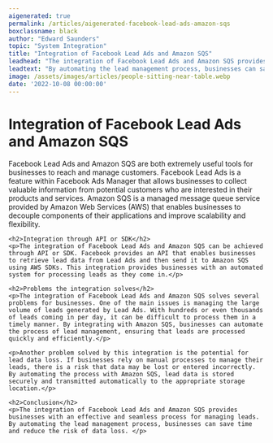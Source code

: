 ```yaml
---
aigenerated: true
permalink: /articles/aigenerated-facebook-lead-ads-amazon-sqs
boxclassname: black
author: "Edward Saunders"
topic: "System Integration"
title: "Integration of Facebook Lead Ads and Amazon SQS"
leadhead: "The integration of Facebook Lead Ads and Amazon SQS provides businesses with an effective and seamless process for managing leads"
leadtext: "By automating the lead management process, businesses can save time and reduce the risk of data loss."
image: /assets/images/articles/people-sitting-near-table.webp
date: '2022-10-08 00:00:00'
---
```

<div class="arttext">	<h1>Integration of Facebook Lead Ads and Amazon SQS</h1>
	<p>Facebook Lead Ads and Amazon SQS are both extremely useful tools for businesses to reach and manage customers. Facebook Lead Ads is a feature within Facebook Ads Manager that allows businesses to collect valuable information from potential customers who are interested in their products and services. Amazon SQS is a managed message queue service provided by Amazon Web Services (AWS) that enables businesses to decouple components of their applications and improve scalability and flexibility. </p>

	<h2>Integration through API or SDK</h2>
	<p>The integration of Facebook Lead Ads and Amazon SQS can be achieved through API or SDK. Facebook provides an API that enables businesses to retrieve lead data from Lead Ads and then send it to Amazon SQS using AWS SDKs. This integration provides businesses with an automated system for processing leads as they come in.</p>

	<h2>Problems the integration solves</h2>
	<p>The integration of Facebook Lead Ads and Amazon SQS solves several problems for businesses. One of the main issues is managing the large volume of leads generated by Lead Ads. With hundreds or even thousands of leads coming in per day, it can be difficult to process them in a timely manner. By integrating with Amazon SQS, businesses can automate the process of lead management, ensuring that leads are processed quickly and efficiently.</p>

	<p>Another problem solved by this integration is the potential for lead data loss. If businesses rely on manual processes to manage their leads, there is a risk that data may be lost or entered incorrectly. By automating the process with Amazon SQS, lead data is stored securely and transmitted automatically to the appropriate storage location.</p>

	<h2>Conclusion</h2>
	<p>The integration of Facebook Lead Ads and Amazon SQS provides businesses with an effective and seamless process for managing leads. By automating the lead management process, businesses can save time and reduce the risk of data loss. </p>
</div>